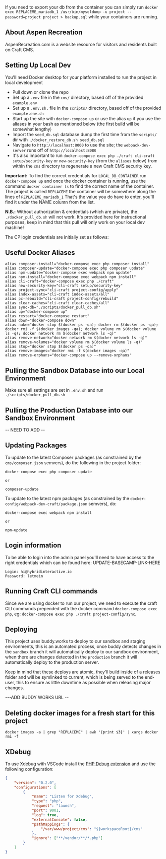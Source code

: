 If you need to export your db from the container you can simply run `docker exec REPLACEME_mariadb_1 /usr/bin/mysqldump -u project --password=project project > backup.sql` while your containers are running.

## About Aspen Recreation

AspenRecreation.com is a website resource for visitors and residents built on Craft CMS.

## Setting Up Local Dev

You'll need Docker desktop for your platform installed to run the project in local development

* Pull down or clone the repo
* Set up a `.env` file in the `cms/` directory, based off of the provided `example.env`
* Set up a `.env.sh.` file in the `scripts/` directory, based off of the provided `example.env.sh`
* Start up the site with `docker-compose up` or use the alias `up` if you use the aliases in your bash as mentioned below (the first build will be somewhat lengthy)
* Import the `seed_db.sql` database dump the first time from the `scripts/` dir with `./docker_restore_db.sh seed_db.sql`
* Navigate to `http://localhost:8000` to use the site; the `webpack-dev-server` runs off of `http://localhost:8080`
* It's also important to run `docker-compose exec php ./craft cli-craft setup/security-key` or `new-security-key` (from the `aliases` below) from within the `cms` directory to regenerate a new Craft CMS security key.

**Important:** To find the correct credentials for `LOCAL_DB_CONTAINER` run `docker-compose up` and once the docker container is running, use the command `docker container ls` to find the correct name of the container.
The project is called `REPLACEME` the container will be somewhere along the lines of `REPLACEME_mariadb_1` That's the value you do have to enter, you'll find it under the NAME column from the list.

**N.B.:** Without authorization & credentials (which are private), the `./docker_pull_db.sh` will not work. It's provided here for instructional purposes, keep in mind that this pull will only work on your local dev machine!

The CP login credentials are initially set as follows:

## Useful Docker Aliases

```
alias composer-install="docker-compose exec php composer install"
alias composer-update="docker-compose exec php composer update"
alias npm-update="docker-compose exec webpack npm update"
alias npm-install="docker-compose exec webpack npm install"
alias cli-craft="docker-compose exec php ./craft"
alias new-security-key="cli-craft setup/security-key"
alias project-sync="cli-craft project-config/apply"
alias index-assets="cli-craft index-assets/all"
alias pc-rebuild="cli-craft project-config/rebuild"
alias clear-caches="cli-craft clear-caches/all"
alias sync-db="./scripts/docker_pull_db.sh"
alias up="docker-compose up"
alias restart="docker-compose restart"
alias down="docker-compose down"
alias nuke="docker stop $(docker ps -qa); docker rm $(docker ps -qa); docker rmi -f $(docker images -qa); docker volume rm $(docker volume ls -q); docker network rm $(docker network ls -q)"
alias remove-network="docker network rm $(docker network ls -q)"
alias remove-volumes="docker volume rm $(docker volume ls -q)"
alias stop="docker stop $(docker ps -qa)"
alias remove-images="docker rmi -f $(docker images -qa)"
alias remove-orphans="docker-compose up --remove-orphans"
```

## Pulling the Sandbox Database into our Local Environment

Make sure all settings are set in `.env.sh` and run `./scripts/docker_pull_db.sh`

## Pulling the Production Database into our Sandbox Environment

-- NEED TO ADD --

## Updating Packages

To update to the latest Composer packages (as constrained by the `cms/composer.json` semvers), do the following in the project folder:

```
docker-compose exec php composer update

or 

composer-update
```

To update to the latest npm packages (as constrained by the `docker-config/webpack-dev-craft/package.json` semvers), do:
```
docker-compose exec webpack npm install

or 

npm-update
```

## Login information

To be able to login into the admin panel you'll need to have access to the right credentials which can be found here: UPDATE-BASECAMP-LINK-HERE

```
Login: hi@hybridinteractive.io
Password: letmein
```

## Running Craft CLI commands

Since we are using docker to run our project, we need to execute the craft CLI commands prepended with the docker command `docker-compose exec php`, eg: `docker-compose exec php ./craft project-config/sync`.

## Deploying

This project uses buddy.works to deploy to our sandbox and staging environments, this is an automated process, once buddy detects changes in the `sandbox` branch it will automatically deploy to our sandbox environment, when there are changes detected in the `production` branch it will automatically deploy to the production server.

Keep in mind that these deploys are atomic, they'll build inside of a releases folder and will be symlinked to current, which is being served to the end-user, this to ensure as little downtime as possible when releasing major changes.

---ADD BUDDY WORKS URL --

## Deleting docker images for a fresh start for this project

```
docker images -a | grep "REPLACEME" | awk '{print $3}' | xargs docker rmi -f
```

## XDebug

To use Xdebug with VSCode install the [PHP Debug extension](https://marketplace.visualstudio.com/items?itemName=felixfbecker.php-debug ) and use the following configuration:
```json
{
    "version": "0.2.0",
    "configurations": [
        {
            "name": "Listen for Xdebug",
            "type": "php",
            "request": "launch",
            "port": 9001,
            "log": true,
            "externalConsole": false,
            "pathMappings": {
                "/var/www/project/cms": "${workspaceRoot}/cms"
            },
            "ignore": ["**/vendor/**/*.php"]
        }
    ]
}
```